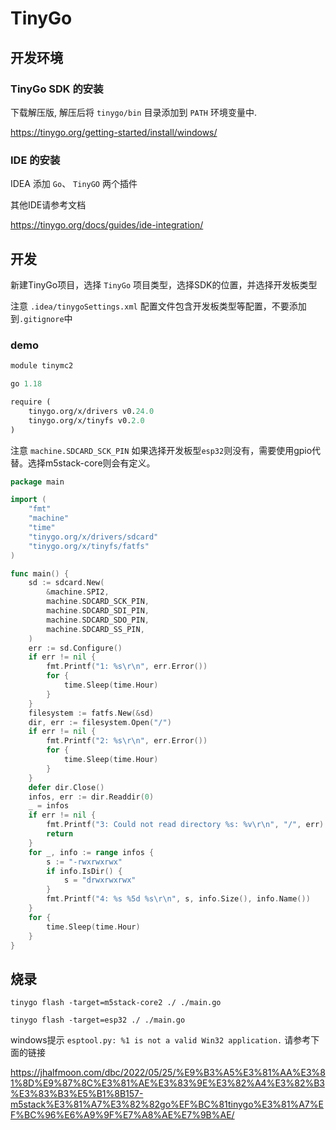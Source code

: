 TinyGo
======

## 开发环境

### TinyGo SDK 的安装

下载解压版, 解压后将 `tinygo/bin` 目录添加到 `PATH` 环境变量中.

https://tinygo.org/getting-started/install/windows/

### IDE 的安装

IDEA 添加 `Go`、 `TinyGO` 两个插件

其他IDE请参考文档

https://tinygo.org/docs/guides/ide-integration/


## 开发

新建TinyGo项目，选择 `TinyGo` 项目类型，选择SDK的位置，并选择开发板类型

注意 `.idea/tinygoSettings.xml` 配置文件包含开发板类型等配置，不要添加到`.gitignore`中


### demo

```go.mod
module tinymc2

go 1.18

require (
	tinygo.org/x/drivers v0.24.0
	tinygo.org/x/tinyfs v0.2.0
)
```

注意 `machine.SDCARD_SCK_PIN` 如果选择开发板型`esp32`则没有，需要使用gpio代替。选择m5stack-core则会有定义。

```main.go
package main

import (
	"fmt"
	"machine"
	"time"
	"tinygo.org/x/drivers/sdcard"
	"tinygo.org/x/tinyfs/fatfs"
)

func main() {
	sd := sdcard.New(
		&machine.SPI2,
		machine.SDCARD_SCK_PIN,
		machine.SDCARD_SDI_PIN,
		machine.SDCARD_SDO_PIN,
		machine.SDCARD_SS_PIN,
	)
	err := sd.Configure()
	if err != nil {
		fmt.Printf("1: %s\r\n", err.Error())
		for {
			time.Sleep(time.Hour)
		}
	}
	filesystem := fatfs.New(&sd)
	dir, err := filesystem.Open("/")
	if err != nil {
		fmt.Printf("2: %s\r\n", err.Error())
		for {
			time.Sleep(time.Hour)
		}
	}
	defer dir.Close()
	infos, err := dir.Readdir(0)
	_ = infos
	if err != nil {
		fmt.Printf("3: Could not read directory %s: %v\r\n", "/", err)
		return
	}
	for _, info := range infos {
		s := "-rwxrwxrwx"
		if info.IsDir() {
			s = "drwxrwxrwx"
		}
		fmt.Printf("4: %s %5d %s\r\n", s, info.Size(), info.Name())
	}
	for {
		time.Sleep(time.Hour)
	}
}
```

## 烧录

`tinygo flash -target=m5stack-core2 ./ ./main.go`

`tinygo flash -target=esp32 ./ ./main.go`

windows提示 `esptool.py: %1 is not a valid Win32 application.` 请参考下面的链接

https://jhalfmoon.com/dbc/2022/05/25/%E9%B3%A5%E3%81%AA%E3%81%8D%E9%87%8C%E3%81%AE%E3%83%9E%E3%82%A4%E3%82%B3%E3%83%B3%E5%B1%8B157-m5stack%E3%81%A7%E3%82%82go%EF%BC%81tinygo%E3%81%A7%EF%BC%96%E6%A9%9F%E7%A8%AE%E7%9B%AE/

